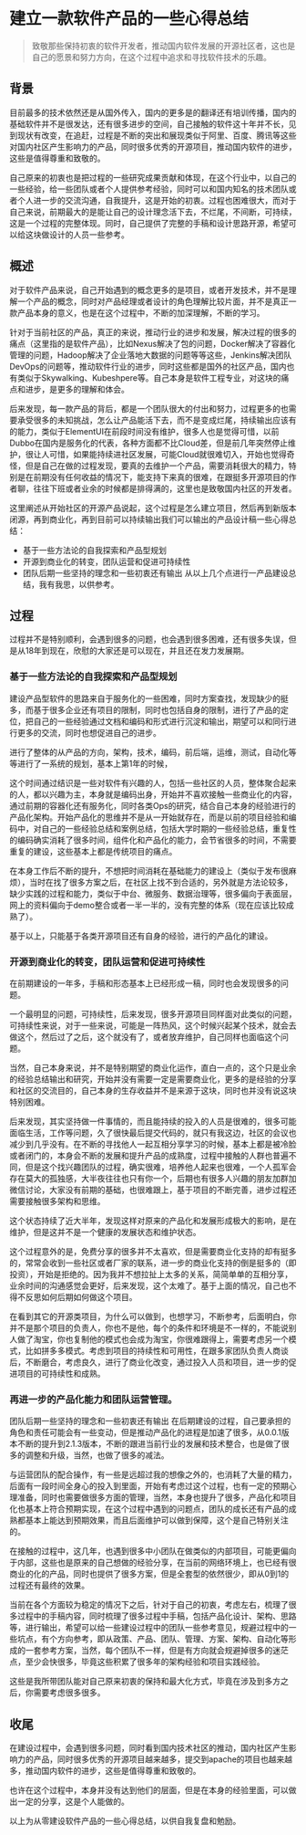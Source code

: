 # 建立一款软件产品的一些心得总结

> 致敬那些保持初衷的软件开发者，推动国内软件发展的开源社区者，这也是自己的愿景和努力方向，在这个过程中追求和寻找软件技术的乐趣。

## 背景
目前最多的技术依然还是从国外传入，国内的更多是的翻译还有培训传播，国内的基础软件并不是很发达，还有很多进步的空间，自己接触的软件这十年并不长，见到现状有改变，在追赶，过程是不断的突出和展现类似于阿里、百度、腾讯等这些对国内社区产生影响力的产品，同时很多优秀的开源项目，推动国内软件的进步，这些是值得尊重和致敬的。

自己原来的初衷也是把过程的一些研究成果贡献和体现，在这个行业中，以自己的一些经验，给一些团队或者个人提供参考经验，同时可以和国内知名的技术团队或者个人进一步的交流沟通，自我提升，这是开始的初衷。过程也困难很大，而对于自己来说，前期最大的是能让自己的设计理念活下去，不烂尾，不间断，可持续，这是一个过程的完整体现。同时，自己提供了完整的手稿和设计思路开源，希望可以给这块做设计的人员一些参考。

## 概述
对于软件产品来说，自己开始遇到的概念更多的是项目，或者开发技术，并不是理解一个产品的概念，同时对产品经理或者设计的角色理解比较片面，并不是真正一款产品本身的意义，也是在这个过程中，不断的加深理解，不断的学习。

针对于当前社区的产品，真正的来说，推动行业的进步和发展，解决过程的很多的痛点（这里指的是软件产品），比如Nexus解决了包的问题，Docker解决了容器化管理的问题，Hadoop解决了企业落地大数据的问题等等这些，Jenkins解决团队DevOps的问题等，推动软件行业的进步，同时这些都是国外的社区产品，国内也有类似于Skywalking、Kubeshpere等。自己本身是软件工程专业，对这块的痛点和进步，是更多的理解和体会。

后来发现，每一款产品的背后，都是一个团队很大的付出和努力，过程更多的也需要承受很多的未知挑战，怎么让产品能活下去，而不是变成烂尾，持续输出应该有的能力，类似于ElementUI在前段时间没有维护，很多人也是觉得可惜，以前Dubbo在国内是服务化的代表，各种方面都不比Cloud差，但是前几年突然停止维护，很让人可惜，如果能持续进社区发展，可能Cloud就很难切入，开始也觉得奇怪，但是自己在做的过程发现，要真的去维护一个产品，需要消耗很大的精力，特别是在前期没有任何收益的情况下，能支持下来真的很难，在跟挺多开源项目的作者聊，往往下班或者业余的时候都是排得满的，这里也是致敬国内社区的开发者。

这里阐述从开始社区的开源产品说起，这个过程是怎么建立项目，然后再到新版本闭源，再到商业化，再到目前可以持续输出我们可以输出的产品设计稿一些心得总结：

- 基于一些方法论的自我探索和产品型规划
- 开源到商业化的转变，团队运营和促进可持续性
- 团队后期一些坚持的理念和一些初衷还有输出
从以上几个点进行一产品建设总结，我有我思，以供参考。

## 过程
过程并不是特别顺利，会遇到很多的问题，也会遇到很多困难，还有很多失误，但是从18年到现在，欣慰的大家还是可以现在，并且还在发力发展期。

### 基于一些方法论的自我探索和产品型规划
建设产品型软件的思路来自于服务化的一些困难，同时方案查找，发现缺少的挺多，而基于很多企业还有项目的限制，同时也包括自身的限制，进行了产品的定位，把自己的一些经验通过文档和编码和形式进行沉淀和输出，期望可以和同行进行更多的交流，同时也想促进自己的进步。

进行了整体的从产品的方向，架构，技术，编码，前后端，运维，测试，自动化等等进行了一系统的规划，基本上第1年的时候，

这个时间通过结识是一些对软件有兴趣的人，包括一些社区的人员，整体聚合起来的人，都以兴趣为主，本身就是编码出身，开始并不喜欢接触一些商业化的内容，通过前期的容器化还有服务化，同时各类Ops的研究，结合自己本身的经验进行的产品化架构。开始产品化的思维并不是从一开始就存在，而是以前的项目经验和编码中，对自己的一些经验总结和案例总结，包括大学时期的一些经验总结，重复性的编码确实消耗了很多时间，组件化和产品化的能力，会节省很多的时间，不需要重复的建设，这些基本上都是传统项目的痛点。

在本身工作后不断的提升，不想把时间消耗在基础能力的建设上（类似于发布很麻烦），当时在找了很多方案之后，在社区上找不到合适的，另外就是方法论较多，缺少实践的过程和能力，类似于中台、微服务、数据治理等，很多偏向于表面层，网上的资料偏向于demo整合或者一半一半的，没有完整的体系（现在应该比较成熟了）。

基于以上，只能基于各类开源项目还有自身的经验，进行的产品化的建设。

### 开源到商业化的转变，团队运营和促进可持续性
在前期建设的一年多，手稿和形态基本上已经形成一稿，同时也会发现很多的问题。

一个最明显的问题，可持续性，后来发现，很多开源项目同样面对此类似的问题，可持续性来说，对于一些来说，可能是一阵热风，这个时候兴起某个技术，就会去做这个，然后过了之后，这个就没有了，或者放弃维护，自己同样也面临这个问题。

当然，自己本身来说，并不是特别期望的商业化运作，直白一点的，这个只是业余的经验总结输出和研究，开始并没有需要一定是需要商业化，更多的是经验的分享和社区的交流目的，自己本身的生存收益并不是来源于这块，同时也并没有说这块特别困难。

后来发现，其实坚持做一件事情的，而且能持续的投入的人员是很难的，很多可能面临生活，工作等问题，久了很快最后提交代码的，就只有我这边，社区的会议也减少到几乎没有。在不断的寻找他人一起互相分享学习的时候，基本上都是被冷脸或者闭门的，本身会不断的发展和提升产品的成熟度，过程中接触的人群也普遍不同，但是这个找兴趣团队的过程，确实很难，培养他人起来也很难，一个人孤军会存在莫大的孤独感，大半夜往往也只有你一个，后期也有很多人兴趣的朋友加群加微信讨论，大家没有前期的基础，也很难跟上，基于项目的不断完善，进步过程还需要接触很多架构和思维。

这个状态持续了近大半年，发现这样对原来的产品化和发展形成极大的影响，是在维护，但是这并不是一个健康的发展状态和维护状态。

这个过程意外的是，免费分享的很多并不太喜欢，但是需要商业化支持的却有挺多的，常常会收到一些社区或者厂家的联系，进一步的商业化支持的倒是挺多的（即投资），开始是拒绝的。因为我并不想拉扯上太多的关系，简简单单的互相分享，业余时间的沟通感觉会更好，后来发现，这个太难了。基于上面的情况，自己也不得不反思如何后期如何做这个项目。

在看到其它的开源类项目，为什么可以做到，也想学习，不断参考，后面明白，你并不是那个项目的负责人，你也不是他，每个的条件和环境是不一样的，不能说别人做了淘宝，你也复制他的模式也会成为淘宝，你很难跟得上，需要考虑另一个模式，比如拼多多模式。考虑到项目的持续性和可用性，在跟多家团队负责人商谈后，不断磨合，考虑良久，进行了商业化改变，通过投入人员和项目，进一步的促进项目的可持续性和成熟。

### 再进一步的产品化能力和团队运营管理。

团队后期一些坚持的理念和一些初衷还有输出
在后期建设的过程，自己要承担的角色和责任可能会有一些变动，但是推动产品化的进程是加速了很多，从0.0.1版本不断的提升到2.1.3版本，不断的跟进当前行业的发展和技术整合，也是做了很多的调整和升级，当然，也做了很多的减法。

与运营团队的配合操作，有一些是远超过我的想像之外的，也消耗了大量的精力，后面有一段时间全身心的投入到里面，开始有考虑过这个过程，也有一定的预期心理准备，同时也需要做很多方面的管理，当然，本身也提升了很多，产品化和项目化也基本上符合预期实现，在这个过程中遇到的问题点，团队的成长还有产品的成熟都基本上能达到预期效果，而且后面维护可以做到保障，这个是自己特别关注的。

在接触的过程中，这几年，也遇到很多中小团队在做类似的内部项目，可能更偏向于内部，这些也是原来的自己想做的经验分享，在当前的网络环境上，也已经有很商业的化的产品，同时也提供了很多方案，但是全套型的依然很少，即从0到1的过程还有最终的效果。

当前在各个方面较为稳定的情况下之后，针对于自己的初衷，考虑左右，梳理了很多过程中的手稿内容，同时梳理了很多过程中手稿，包括产品化设计、架构、思路等，进行输出，希望可以给一些建设过程中的团队一些参考意见，规避过程中的一些坑点，有个方向参考，即从政策、产品、团队、管理、方案、架构、自动化等形成的一套参考方案，当然，每个团队不一样，但是有方向就会规避掉很多的迷茫点，至少会快很多，毕竟这些积累了很多年的架构经验和项目实践经验。

这些是我所带团队能对自己原来初衷的保持和最大化方式，毕竟在涉及到多方之后，你需要考虑很多很多。

## 收尾
在建设过程中，会遇到很多问题，同时看到国内技术社区的推动，国内社区产生影响力的产品，同时很多优秀的开源项目越来越多，提交到apache的项目也越来越多，推动国内软件的进步，这些是值得尊重和致敬的。

也许在这个过程中，本身并没有达到他们的层面，但是在本身的经验里面，可以做出一定的分享，这是个人能做的。

以上为从零建设软件产品的一些心得总结，以供自我复盘和勉励。
